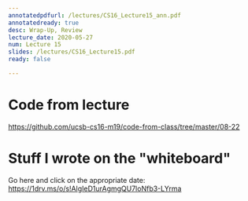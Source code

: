 ```yaml
---
annotatedpdfurl: /lectures/CS16_Lecture15_ann.pdf
annotatedready: true
desc: Wrap-Up, Review
lecture_date: 2020-05-27
num: Lecture 15
slides: /lectures/CS16_Lecture15.pdf
ready: false

---
```


# Code from lecture

<https://github.com/ucsb-cs16-m19/code-from-class/tree/master/08-22>

# Stuff I wrote on the "whiteboard"

Go here and click on the appropriate date:
<https://1drv.ms/o/s!AlgIeD1urAgmgQU7loNfb3-LYrma>

